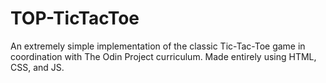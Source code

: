 # TOP-TicTacToe

An extremely simple implementation of the classic Tic-Tac-Toe game in coordination with The Odin Project curriculum. Made entirely using HTML, CSS, and JS.
